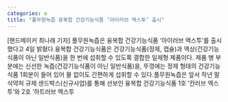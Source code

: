```yaml
---
categories: e
title: "풀무원녹즙 융복합 건강기능식품 ‘아이러브 엑스투’ 출시"
---
```

[핸드메이커 최나래 기자] 풀무원녹즙은 융복합 건강기능식품 ‘아이러브 엑스투’를 출시했다고 4일 밝혔다.융복합 건강기능식품은 건강기능식품(정제, 캡슐)과 액상(건강기능식품이 아닌 일반식품)을 한 번에 섭취할 수 있도록 결합한 일체형 제품이다. 제품 병 부분에는 신선한 녹즙(건강기능식품이 아닌 일반식품)을, 뚜껑에는 정제 형태의 건강기능식품 1회분이 들어 있어 물 없이도 간편하게 섭취할 수 있다.풀무원녹즙은 앞서 작년 말 식약처 규제 샌드박스(신규사업)를 통해 선보인 융복합 건강기능식품 1호 ‘칸러브 엑스투’와 2호 ‘하트러브 엑스투